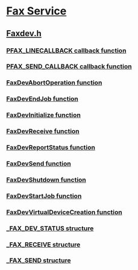 # [Fax Service](../_fax/index.md)
## [Faxdev.h](index.md)
### [PFAX_LINECALLBACK callback function](../faxdev/nc-faxdev-pfax_linecallback.md)
### [PFAX_SEND_CALLBACK callback function](../faxdev/nc-faxdev-pfax_send_callback.md)
### [FaxDevAbortOperation function](../faxdev/nf-faxdev-faxdevabortoperation.md)
### [FaxDevEndJob function](../faxdev/nf-faxdev-faxdevendjob.md)
### [FaxDevInitialize function](../faxdev/nf-faxdev-faxdevinitialize.md)
### [FaxDevReceive function](../faxdev/nf-faxdev-faxdevreceive.md)
### [FaxDevReportStatus function](../faxdev/nf-faxdev-faxdevreportstatus.md)
### [FaxDevSend function](../faxdev/nf-faxdev-faxdevsend.md)
### [FaxDevShutdown function](../faxdev/nf-faxdev-faxdevshutdown.md)
### [FaxDevStartJob function](../faxdev/nf-faxdev-faxdevstartjob.md)
### [FaxDevVirtualDeviceCreation function](../faxdev/nf-faxdev-faxdevvirtualdevicecreation.md)
### [_FAX_DEV_STATUS structure](../faxdev/ns-faxdev-_fax_dev_status.md)
### [_FAX_RECEIVE structure](../faxdev/ns-faxdev-_fax_receive.md)
### [_FAX_SEND structure](../faxdev/ns-faxdev-_fax_send.md)

